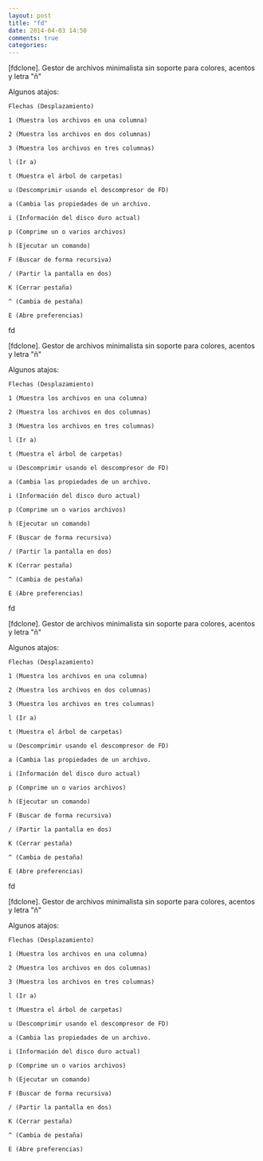 ```yaml
---
layout: post
title: "fd"
date: 2014-04-03 14:50
comments: true
categories: 
---
```

[fdclone]. Gestor de archivos minimalista sin soporte para colores, acentos y letra "ñ" 

Algunos atajos: 

	Flechas (Desplazamiento)

	1 (Muestra los archivos en una columna)

	2 (Muestra los archivos en dos columnas)

	3 (Muestra los archivos en tres columnas)

	l (Ir a)

	t (Muestra el árbol de carpetas)

	u (Descomprimir usando el descompresor de FD)

	a (Cambia las propiedades de un archivo.

	i (Información del disco duro actual)

	p (Comprime un o varios archivos)

	h (Ejecutar un comando)

	F (Buscar de forma recursiva)

	/ (Partir la pantalla en dos)

	K (Cerrar pestaña)

	^ (Cambia de pestaña)

	E (Abre preferencias)

fd 

[fdclone]. Gestor de archivos minimalista sin soporte para colores, acentos y letra "ñ" 

Algunos atajos: 

	Flechas (Desplazamiento)

	1 (Muestra los archivos en una columna)

	2 (Muestra los archivos en dos columnas)

	3 (Muestra los archivos en tres columnas)

	l (Ir a)

	t (Muestra el árbol de carpetas)

	u (Descomprimir usando el descompresor de FD)

	a (Cambia las propiedades de un archivo.

	i (Información del disco duro actual)

	p (Comprime un o varios archivos)

	h (Ejecutar un comando)

	F (Buscar de forma recursiva)

	/ (Partir la pantalla en dos)

	K (Cerrar pestaña)

	^ (Cambia de pestaña)

	E (Abre preferencias)

fd 

[fdclone]. Gestor de archivos minimalista sin soporte para colores, acentos y letra "ñ" 

Algunos atajos: 

	Flechas (Desplazamiento)

	1 (Muestra los archivos en una columna)

	2 (Muestra los archivos en dos columnas)

	3 (Muestra los archivos en tres columnas)

	l (Ir a)

	t (Muestra el árbol de carpetas)

	u (Descomprimir usando el descompresor de FD)

	a (Cambia las propiedades de un archivo.

	i (Información del disco duro actual)

	p (Comprime un o varios archivos)

	h (Ejecutar un comando)

	F (Buscar de forma recursiva)

	/ (Partir la pantalla en dos)

	K (Cerrar pestaña)

	^ (Cambia de pestaña)

	E (Abre preferencias)

fd 

[fdclone]. Gestor de archivos minimalista sin soporte para colores, acentos y letra "ñ" 

Algunos atajos: 

	Flechas (Desplazamiento)

	1 (Muestra los archivos en una columna)

	2 (Muestra los archivos en dos columnas)

	3 (Muestra los archivos en tres columnas)

	l (Ir a)

	t (Muestra el árbol de carpetas)

	u (Descomprimir usando el descompresor de FD)

	a (Cambia las propiedades de un archivo.

	i (Información del disco duro actual)

	p (Comprime un o varios archivos)

	h (Ejecutar un comando)

	F (Buscar de forma recursiva)

	/ (Partir la pantalla en dos)

	K (Cerrar pestaña)

	^ (Cambia de pestaña)

	E (Abre preferencias)

